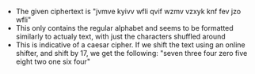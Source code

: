 - The given ciphertext is "jvmve kyivv wfli qvif wzmv vzxyk knf fev jzo wfli"
- This only contains the regular alphabet and seems to be formatted similarly to actualy text, with just the characters shuffled around
- This is indicative of a caesar cipher. If we shift the text using an online shifter, and shift by 17, we get the following: "seven three four zero five eight two one six four"
